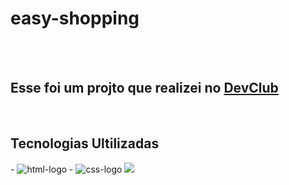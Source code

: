 # easy-shopping
  <br>
  <br>
<h2>Esse foi um projto que realizei no <a href="http://rodolfomori.com.br/devclub">DevClub</a></h2>
  <br>
<h2>Tecnologias Ultilizadas</h2>
  - <img src="https://img.shields.io/badge/HTML-239120?style=for-the-badge&logo=html5&logoColor=white" alt="html-logo"/>
  - <img src="https://img.shields.io/badge/CSS-239120?&style=for-the-badge&logo=css3&logoColor=white" alt="css-logo"/>

<img src="https://github.com/AdrianoCordeiro/easy-shopping/blob/master/img/Imagem%20do%20WhatsApp%20de%202023-05-31%20%C3%A0(s)%2021.37.43.jpg?raw=true">
